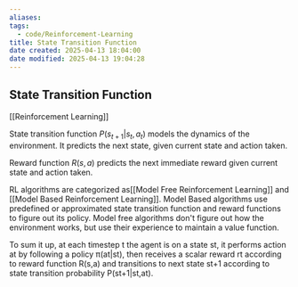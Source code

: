 ```yaml
---
aliases:
tags:
  - code/Reinforcement-Learning
title: State Transition Function
date created: 2025-04-13 18:04:00
date modified: 2025-04-13 19:04:28
---
```

## State Transition Function

[[Reinforcement Learning]]

State transition function $P(s_{t+1}|s_{t},a_{t})$ models the dynamics of the environment. It predicts the next state, given current state and action taken.

Reward function $R(s,a)$ predicts the next immediate reward given current state and action taken.

RL algorithms are categorized as[[Model Free Reinforcement Learning]] and [[Model Based Reinforcement Learning]]. Model Based algorithms use predefined or approximated state transition function and reward functions to figure out its policy. Model free algorithms don't figure out how the environment works, but use their experience to maintain a value function.

To sum it up, at each timestep t the agent is on a state st, it performs action at by following a policy π(at|st), then receives a scalar reward rt according to reward function R(s,a) and transitions to next state st+1 according to state transition probability P(st+1|st,at).